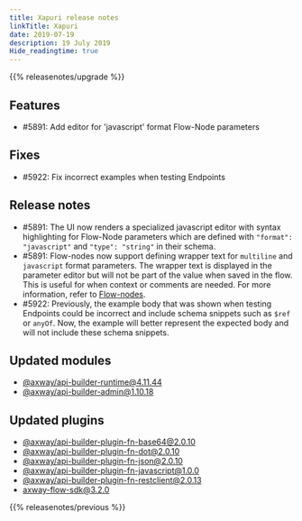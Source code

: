 ```yaml
---
title: Xapuri release notes
linkTitle: Xapuri
date: 2019-07-19
description: 19 July 2019
Hide_readingtime: true
---
```


{{% releasenotes/upgrade %}}

## Features

* #5891: Add editor for 'javascript' format Flow-Node parameters

## Fixes

* #5922: Fix incorrect examples when testing Endpoints

## Release notes

* #5891: The UI now renders a specialized javascript editor with syntax highlighting for Flow-Node parameters which are defined with `"format": "javascript"` and `"type": "string"` in their schema.
* #5891: Flow-nodes now support defining wrapper text for `multiline` and `javascript` format parameters. The wrapper text is displayed in the parameter editor but will not be part of the value when saved in the flow. This is useful for when context or comments are needed. For more information, refer to [Flow-nodes](/docs/developer_guide/flows/flow-nodes/).
* #5922: Previously, the example body that was shown when testing Endpoints could be incorrect and include schema snippets such as `$ref` or `anyOf`. Now, the example will better represent the expected body and will not include these schema snippets.

## Updated modules

* [@axway/api-builder-runtime@4.11.44](https://www.npmjs.com/package/@axway/api-builder-runtime/v/4.11.44)
* [@axway/api-builder-admin@1.10.18](https://www.npmjs.com/package/@axway/api-builder-admin/v/1.10.18)

## Updated plugins

* [@axway/api-builder-plugin-fn-base64@2.0.10](https://www.npmjs.com/package/@axway/api-builder-plugin-fn-base64/v/2.0.10)
* [@axway/api-builder-plugin-fn-dot@2.0.10](https://www.npmjs.com/package/@axway/api-builder-plugin-fn-dot/v/2.0.10)
* [@axway/api-builder-plugin-fn-json@2.0.10](https://www.npmjs.com/package/@axway/api-builder-plugin-fn-json/v/2.0.10)
* [@axway/api-builder-plugin-fn-javascript@1.0.0](https://www.npmjs.com/package/@axway/api-builder-plugin-fn-javascript/v/1.0.0)
* [@axway/api-builder-plugin-fn-restclient@2.0.13](https://www.npmjs.com/package/@axway/api-builder-plugin-fn-restclient/v/2.0.13)
* [axway-flow-sdk@3.2.0](https://www.npmjs.com/package/axway-flow-sdk/v/3.2.0)


{{% releasenotes/previous %}}
